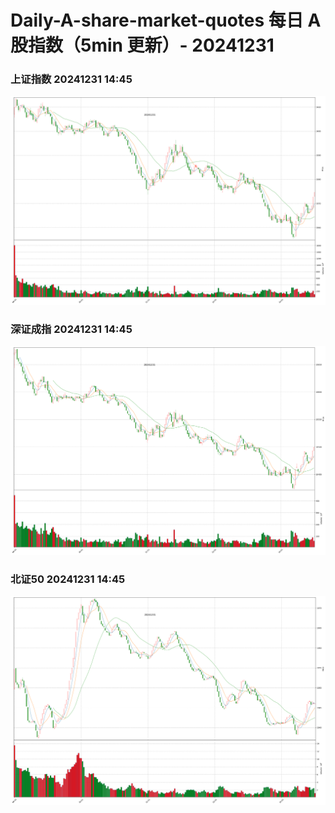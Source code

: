 
# Daily-A-share-market-quotes 每日 A 股指数（5min 更新）- 20241231

### 上证指数 20241231 14:45
![](./fig/2024/12/20241231-sh000001.png)

### 深证成指 20241231 14:45
![](./fig/2024/12/20241231-sz399001.png)

### 北证50 20241231 14:45
![](./fig/2024/12/20241231-bj899050.png)
